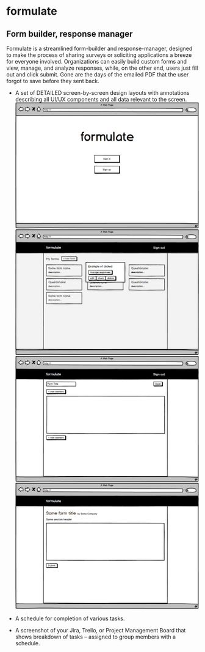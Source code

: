 # formulate
## Form builder, response manager

Formulate is a streamlined form-builder and response-manager, designed to make the process of sharing surveys or soliciting applications a breeze for everyone involved. Organizations can easily build custom forms and view, manage, and analyze responses, while, on the other end, users just fill out and click submit. Gone are the days of the emailed PDF that the user forgot to save before they sent back.

* A set of DETAILED screen-by-screen design layouts with annotations describing all UI/UX components and all data relevant to the screen.
![alt text](https://raw.githubusercontent.com/asconwe/formulate/master/mockups/home.png "Home page mockup")
![alt text](https://raw.githubusercontent.com/asconwe/formulate/master/mockups/dashboard.png "Dashboard page mockup")
![alt text](https://raw.githubusercontent.com/asconwe/formulate/master/mockups/formbuilder.png "FormBuilder page mockup")
![alt text](https://raw.githubusercontent.com/asconwe/formulate/master/mockups/published.png "Published page mockup")

* A schedule for completion of various tasks. 


* A screenshot of your Jira, Trello, or Project Management Board that shows breakdown of tasks – assigned to group members with a schedule. 
